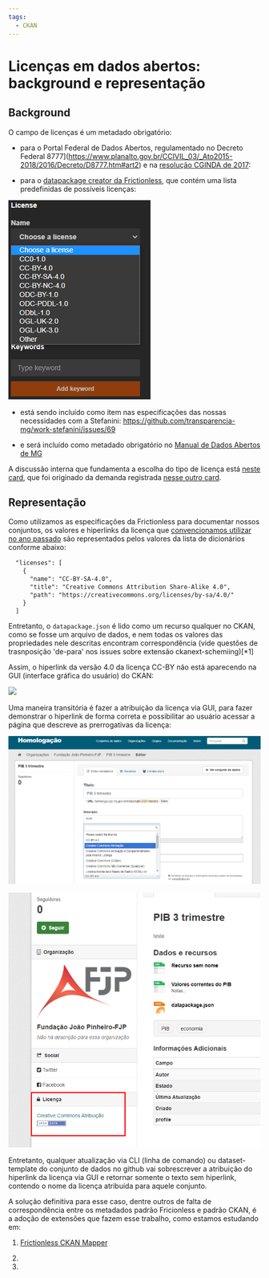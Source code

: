 ```yaml
---
tags:
  - CKAN
---
```


# Licenças em dados abertos: background e representação

## Background

O campo de licenças é um metadado obrigatório:

- para o Portal Federal de Dados Abertos, regulamentado no Decreto Federal 8777](https://www.planalto.gov.br/CCIVIL_03/_Ato2015-2018/2016/Decreto/D8777.htm#art2) e na [resolução CGINDA de 2017](https://www.gov.br/conarq/pt-br/legislacao-arquivistica/resolucoes/resolucao-n-o-3-de-13-de-outubro-de-2017):

>  

- para o [datapackage creator da Frictionless](https://create.frictionlessdata.io/), que contém uma lista predefinidas de possíveis licenças:

![](static/licences-datapackage-creator.png)

- está sendo incluído como item nas especificações das nossas necessidades com a Stefanini: https://github.com/transparencia-mg/work-stefanini/issues/69

- e será incluído como metadado obrigatório no [Manual de Dados Abertos de MG](https://transparencia-mg.github.io/manual-abertura/pages/002_metadados.html#metadados-obrigat%C3%B3rios-e-facultativos-no-portal-de-dados-abertos-de-minas-gerais)

A discussão interna que fundamenta a escolha do tipo de licença está [neste card](https://trello.com/c/OQVjhGeM/877-escolher-licen%C3%A7a-aberta-para-dados-de-interesse-coletivo-e-geral), que foi originado da demanda registrada [nesse outro card](https://trello.com/c/auyl56pH/91-licenciamento-de-uso-de-dados-3-artefatos).

## Representação

Como utilizamos as especificações da Frictionless para documentar nossos conjuntos, os valores e hiperlinks da licença que [convencionamos utilizar no ano passado](https://trello.com/c/OQVjhGeM/877-escolher-licen%C3%A7a-aberta-para-dados-de-interesse-coletivo-e-geral#comment-610ab3589a7b7e1ec9a1c564) são representados pelos valores da lista de dicionários conforme abaixo:

````
  "licenses": [
    {
      "name": "CC-BY-SA-4.0",
      "title": "Creative Commons Attribution Share-Alike 4.0",
      "path": "https://creativecommons.org/licenses/by-sa/4.0/"
    }
  ]
````
Entretanto, o `datapackage.json` é lido como um recurso qualquer no CKAN, como se fosse um arquivo de dados, e nem todas os valores das propriedades nele descritas encontram correspondência (vide questões de trasnposição 'de-para' nos issues sobre extensão ckanext-schemiing)[*1] 

Assim, o hiperlink da versão 4.0 da licença CC-BY não está aparecendo na GUI (interface gráfica do usuário) do CKAN:

![](static/licença-sem-hiperlink.png)

Uma maneira transitória é fazer a atribuição da licença via GUI, para fazer demonstrar o hiperlink de forma correta e possibilitar ao usuário acessar a página que descreve as prerrogativas da licença:

![](static/atrib-licenca-GUI.png)

![](static/licenca-com-hiperlink.png)

Entretanto, qualquer atualização via CLI (linha de comando) ou dataset-template do conjunto de dados no github vai sobrescrever a atribuição do hiperlink da licença via GUI e retornar somente o texto sem hiperlink, contendo o nome da licença atribuída para aquele conjunto.

A solução definitiva para esse caso, dentre outros de falta de correspondência entre os metadados padrão Fricionless e padrão CKAN, é a adoção de extensões que fazem esse trabalho, como estamos estudando em:

1. [Frictionless CKAN Mapper](https://github.com/frictionlessdata/frictionless-ckan-mapper)

1.

1.
